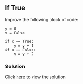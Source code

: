 ## If True

Improve the following block of code:

```
y = 0
x = False

if x == True:
    y = y + 1
if x == False:
    y = y + 2
```

### Solution

Click [here](../../solutions/improve_the_code/if_true.md) to view the solution
